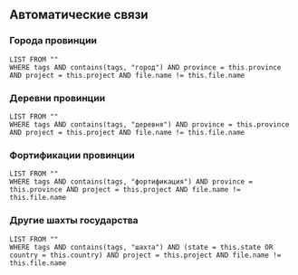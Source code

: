 ## Автоматические связи

### Города провинции
```dataview
LIST FROM ""
WHERE tags AND contains(tags, "город") AND province = this.province AND project = this.project AND file.name != this.file.name
```

### Деревни провинции
```dataview
LIST FROM ""
WHERE tags AND contains(tags, "деревня") AND province = this.province AND project = this.project AND file.name != this.file.name
```

### Фортификации провинции
```dataview
LIST FROM ""
WHERE tags AND contains(tags, "фортификация") AND province = this.province AND project = this.project AND file.name != this.file.name
```

### Другие шахты государства
```dataview
LIST FROM ""
WHERE tags AND contains(tags, "шахта") AND (state = this.state OR country = this.country) AND project = this.project AND file.name != this.file.name
```
